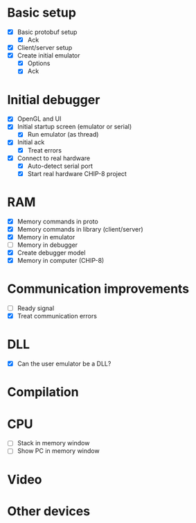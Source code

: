 # Basic setup

- [x] Basic protobuf setup
  - [x] Ack
- [x] Client/server setup
- [x] Create initial emulator
  - [x] Options
  - [x] Ack

# Initial debugger

- [x] OpenGL and UI
- [x] Initial startup screen (emulator or serial)
  - [x] Run emulator (as thread)
- [x] Initial ack
  - [x] Treat errors
- [x] Connect to real hardware
  - [x] Auto-detect serial port
  - [x] Start real hardware CHIP-8 project

# RAM

- [x] Memory commands in proto
- [x] Memory commands in library (client/server)
- [x] Memory in emulator
- [ ] Memory in debugger
 - [x] Create debugger model
- [x] Memory in computer (CHIP-8)

# Communication improvements

- [ ] Ready signal
- [x] Treat communication errors

# DLL

- [x] Can the user emulator be a DLL?

# Compilation

# CPU

- [ ] Stack in memory window
- [ ] Show PC in memory window

# Video

# Other devices